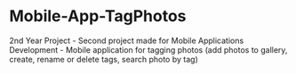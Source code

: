# Mobile-App-TagPhotos
2nd Year Project - Second project made for Mobile Applications Development - Mobile application for tagging photos (add photos to gallery, create, rename or delete tags, search photo by tag)
